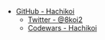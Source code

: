 - [GitHub - Hachikoi](https://github.com/Hachikoi-the-creator)
  - [Twitter - @8koi2](https://twitter.com/8koi2)
  - [Codewars - Hachikoi](https://www.codewars.com/users/Hachikoi-the-creator)
